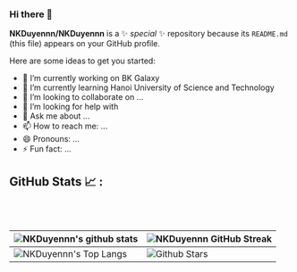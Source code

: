 ### Hi there 👋

**NKDuyennn/NKDuyennn** is a ✨ _special_ ✨ repository because its `README.md` (this file) appears on your GitHub profile.

Here are some ideas to get you started:

- 🔭 I’m currently working on BK Galaxy
- 🌱 I’m currently learning Hanoi University of Science and Technology
- 👯 I’m looking to collaborate on ...
- 🤔 I’m looking for help with 
- 💬 Ask me about ...
- 📫 How to reach me: ...
- 😄 Pronouns: ...
- ⚡ Fun fact: ...


## GitHub Stats 📈 :

<br>
  <br>

| ![NKDuyennn's github stats](https://github-readme-stats.vercel.app/api?username=NKDuyennn&show_icons=true&theme=tokyonight) | ![NKDuyennn GitHub Streak](https://github-readme-streak-stats.herokuapp.com/?user=NKDuyennn&theme=tokyonight) |
| --- | --- |
| ![NKDuyennn's Top Langs](https://github-readme-stats.vercel.app/api/top-langs/?username=NKDuyennn&theme=tokyonight&layout=compact) | ![Github Stars](https://github-readme-stats.vercel.app/api?username=NKDuyennn&show_icons=true&locale=en&count_private=true&hide_rank=true&custom_title=My%20GitHub%20Stats&disable_animations=true&theme=tokyonight) |


<br>

